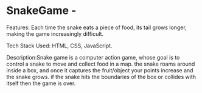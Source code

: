 # SnakeGame -
Features: Each time the snake eats a piece of food, its tail grows longer, making the game increasingly difficult.

Tech Stack Used: HTML, CSS, JavaScript.

Description:Snake game is a computer action game, whose goal is to control a snake to move and collect  food in a map. the snake roams around inside a box, and once it captures the fruit/object your points increase and the snake grows. if the snake hits the boundaries of the box or collides with itself then the game is over.
